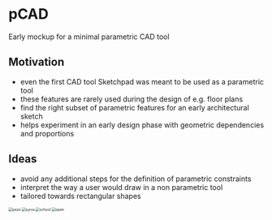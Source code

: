 # pCAD

Early mockup for a minimal parametric CAD tool



## Motivation

- even the first CAD tool Sketchpad was meant to be used as a parametric tool
- these features are rarely used during the design of e.g. floor plans
- find the right subset of parametric features for an early architectural sketch
- helps experiment in an early design phase with geometric dependencies and proportions



## Ideas

- avoid any additional steps for the definition of parametric constraints
- interpret the way a user would draw in a non parametric tool
- tailored towards rectangular shapes



<img align="left" src="C:\_source\parametric-sketch\gifs\pezo.gif" alt="pezo" style="zoom:50%;" />

<img align="left" src="C:\_source\parametric-sketch\gifs\syros.gif" alt="syros" style="zoom:50%;" />

<img align="left" src="C:\_source\parametric-sketch\gifs\school.gif" alt="school" style="zoom:50%;" />

<img align="left" src="C:\_source\parametric-sketch\gifs\open.gif" alt="open" style="zoom:50%;" />